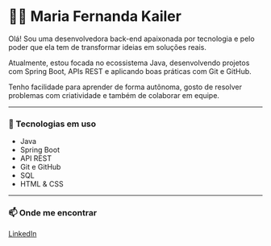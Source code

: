 # 👩‍💻 Maria Fernanda Kailer

Olá! Sou uma desenvolvedora back-end apaixonada por tecnologia e pelo poder que ela tem de transformar ideias em soluções reais.

Atualmente, estou focada no ecossistema Java, desenvolvendo projetos com Spring Boot, APIs REST e aplicando boas práticas com Git e GitHub.

Tenho facilidade para aprender de forma autônoma, gosto de resolver problemas com criatividade e também de colaborar em equipe.

---

### 🧰 Tecnologias em uso
- Java
- Spring Boot
- API REST
- Git e GitHub
- SQL
- HTML & CSS

---
### 📫 Onde me encontrar
[LinkedIn](https://www.linkedin.com/in/maria-fernanda-k)
